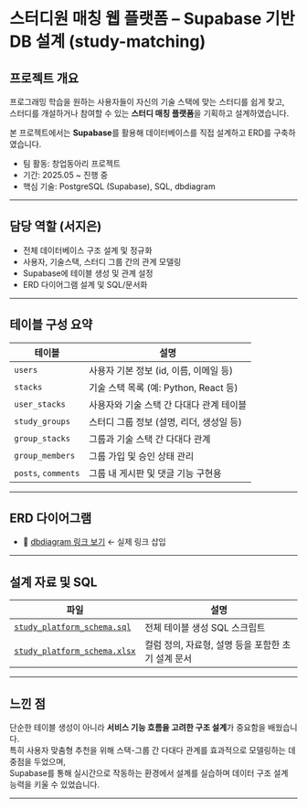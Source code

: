 # 스터디원 매칭 웹 플랫폼 – Supabase 기반 DB 설계 (study-matching)

## 프로젝트 개요

프로그래밍 학습을 원하는 사용자들이 자신의 기술 스택에 맞는 스터디를 쉽게 찾고,  
스터디를 개설하거나 참여할 수 있는 **스터디 매칭 플랫폼**을 기획하고 설계하였습니다.

본 프로젝트에서는 **Supabase**를 활용해 데이터베이스를 직접 설계하고 ERD를 구축하였습니다.

- 팀 활동: 창업동아리 프로젝트
- 기간: 2025.05 ~ 진행 중
- 핵심 기술: PostgreSQL (Supabase), SQL, dbdiagram

---

## 담당 역할 (서지은)

- 전체 데이터베이스 구조 설계 및 정규화
- 사용자, 기술스택, 스터디 그룹 간의 관계 모델링
- Supabase에 테이블 생성 및 관계 설정
- ERD 다이어그램 설계 및 SQL/문서화

---

## 테이블 구성 요약

| 테이블 | 설명 |
|--------|------|
| `users` | 사용자 기본 정보 (id, 이름, 이메일 등) |
| `stacks` | 기술 스택 목록 (예: Python, React 등) |
| `user_stacks` | 사용자와 기술 스택 간 다대다 관계 테이블 |
| `study_groups` | 스터디 그룹 정보 (설명, 리더, 생성일 등) |
| `group_stacks` | 그룹과 기술 스택 간 다대다 관계 |
| `group_members` | 그룹 가입 및 승인 상태 관리 |
| `posts`, `comments` | 그룹 내 게시판 및 댓글 기능 구현용 |

---

## ERD 다이어그램

- 📎 [dbdiagram 링크 보기](https://dbdiagram.io/d/683fa90361dc3bf08d765177) ← 실제 링크 삽입

---

## 설계 자료 및 SQL

| 파일 | 설명 |
|------|------|
| [`study_platform_schema.sql`](study-matching/study_platform_schema.sql) | 전체 테이블 생성 SQL 스크립트 |
| [`study_platform_schema.xlsx`](study-matching/study_platform_schema_1.xlsx) | 컬럼 정의, 자료형, 설명 등을 포함한 초기 설계 문서 |

---

## 느낀 점

단순한 테이블 생성이 아니라 **서비스 기능 흐름을 고려한 구조 설계**가 중요함을 배웠습니다.  
특히 사용자 맞춤형 추천을 위해 스택-그룹 간 다대다 관계를 효과적으로 모델링하는 데 중점을 두었으며,  
Supabase를 통해 실시간으로 작동하는 환경에서 설계를 실습하며 데이터 구조 설계 능력을 키울 수 있었습니다.

---
